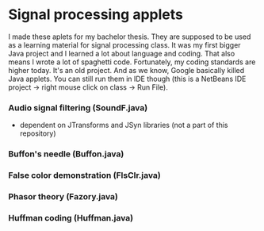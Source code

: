 # Signal processing applets
I made these aplets for my bachelor thesis. They are supposed to be used as a learning material for signal processing class.  It was my first bigger Java project and I learned a lot about language and coding. That also means I wrote a lot of spaghetti code. Fortunately, my coding standards are higher today. It's an old project. And as we know, Google basically killed Java applets. You can still run them in IDE though (this is a NetBeans IDE project -> right mouse click on class -> Run File).
### Audio signal filtering (SoundF.java)
- dependent on JTransforms and JSyn libraries (not a part of this repository)

### Buffon's needle (Buffon.java)
### False color demonstration (FlsClr.java)
### Phasor theory (Fazory.java)
### Huffman coding (Huffman.java)
